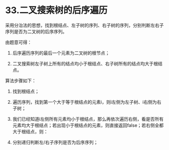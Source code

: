 # 33.二叉搜索树的后序遍历


采用分治法的思想，找到根结点、左子树的序列、右子树的序列，分别判断左右子序列是否为二叉树的后序序列。

由题意可得：

1. 后序遍历序列的最后一个元素为二叉树的根节点；

2. 二叉搜索树左子树上所有的结点均小于根结点、右子树所有的结点均大于根结点。

算法步骤如下：

1. 找到根结点；

2. 遍历序列，找到第一个大于等于根结点的元素i，则i左侧为左子树、i右侧为右子树；

3. 我们已经知道i左侧所有元素均小于根结点，那么再依次遍历右侧，看是否所有元素均大于根结点；若出现小于根结点的元素，则直接返回false；若右侧全都大于根结点，则：

4. 分别递归判断左/右子序列是否为后序序列；